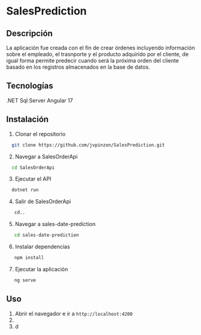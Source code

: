 # SalesPrediction
## Descripción
La aplicación fue creada con el fin de crear órdenes incluyendo información sobre el empleado, el trasnporte y el producto adquirido por el cliente, de igual forma permite predecir cuando será la próxima orden del cliente basado en los registros almacenados en la base de datos.
## Tecnologías
.NET
Sql Server
Angular 17
## Instalación
1. Clonar el repositorio
```bash
  git clone https://github.com/jvpinzon/SalesPrediction.git
```
2. Navegar a SalesOrderApi
```bash
  cd SalesOrderApi
```
3. Ejecutar el API
```bash
  dotnet run
```
4. Salir de SalesOrderApi
```bash
   cd..
```
5. Navegar a sales-date-prediction
```bash
   cd sales-date-prediction
```
6. Instalar dependencias
```bash
   npm install
```
7. Ejecutar la aplicación
```bash
   ng serve
```
## Uso
1. Abrir el navegador e ir a `http://localhost:4200`
2. 
3. d
